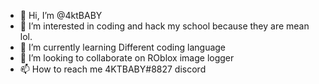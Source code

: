 - 👋 Hi, I’m @4ktBABY
- 👀 I’m interested in coding and hack my school because they are mean lol. 
- 🌱 I’m currently learning Different coding language
- 💞️ I’m looking to collaborate on ROblox image logger 
- 📫 How to reach me 4KTBABY#8827 discord 

<!---
4ktBABY/4ktBABY is a ✨ special ✨ repository because its `README.md` (this file) appears on your GitHub profile.
You can click the Preview link to take a look at your changes.
--->
